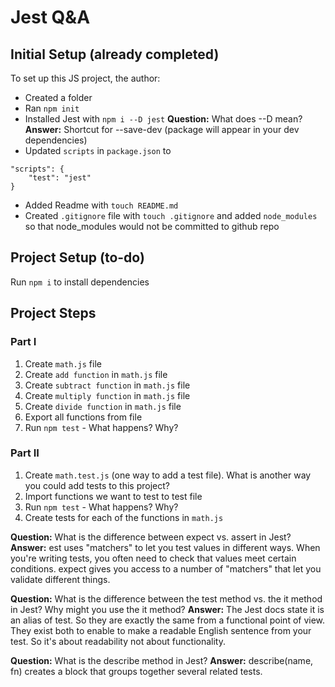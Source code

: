 # Jest Q&A

## Initial Setup (already completed)

To set up this JS project, the author:

* Created a folder
* Ran `npm init`
* Installed Jest with `npm i --D jest`
**Question:** What does --D mean? 
**Answer:** Shortcut for --save-dev (package will appear in your dev dependencies)
* Updated `scripts` in `package.json` to 
```
"scripts": {
    "test": "jest"
}
```
* Added Readme with `touch README.md`
* Created `.gitignore` file with `touch .gitignore` and added `node_modules` so that node_modules would not be committed to github repo

## Project Setup (to-do)

Run `npm i` to install dependencies

## Project Steps

### Part I

1. Create `math.js` file
2. Create `add function` in `math.js` file
3. Create `subtract function` in `math.js` file
4. Create `multiply function` in `math.js` file
5. Create `divide function` in `math.js` file
6. Export all functions from file
7. Run `npm test` - What happens? Why?

### Part II

1. Create `math.test.js` (one way to add a test file). What is another way you could add tests to this project?
2. Import functions we want to test to test file
3. Run `npm test` - What happens? Why?
4. Create tests for each of the functions in `math.js`

**Question:** What is the difference between expect vs. assert in Jest?
**Answer:** est uses "matchers" to let you test values in different ways. When you're writing tests, you often need to check that values meet certain conditions. expect gives you access to a number of "matchers" that let you validate different things.

**Question:** What is the difference between the test method vs. the it method in Jest? Why might you use the it method?
**Answer:** The Jest docs state it is an alias of test. So they are exactly the same from a functional point of view. They exist both to enable to make a readable English sentence from your test. So it's about readability not about functionality.

**Question:** What is the describe method in Jest?
**Answer:** describe(name, fn) creates a block that groups together several related tests.

